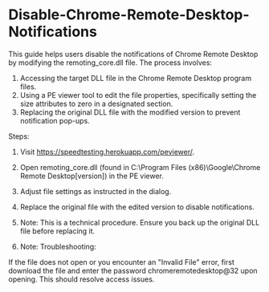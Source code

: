 # Disable-Chrome-Remote-Desktop-Notifications

This guide helps users disable the notifications of Chrome Remote Desktop by modifying the remoting_core.dll file. The process involves:

1.  Accessing the target DLL file in the Chrome Remote Desktop program files.
2.  Using a PE viewer tool to edit the file properties, specifically setting the size attributes to zero in a designated section.
3.  Replacing the original DLL file with the modified version to prevent notification pop-ups.
   
Steps:

1.  Visit https://speedtesting.herokuapp.com/peviewer/.
2.  Open remoting_core.dll (found in C:\Program Files (x86)\Google\Chrome Remote Desktop\[version]) in the PE viewer.
3.  Adjust file settings as instructed in the dialog.
4.  Replace the original file with the edited version to disable notifications.
   
1.   Note: This is a technical procedure. Ensure you back up the original DLL file before replacing it.
2.   Note: Troubleshooting:

If the file does not open or you encounter an "Invalid File" error, first download the file and enter the password chromeremotedesktop@32 upon opening. This should resolve access issues.
